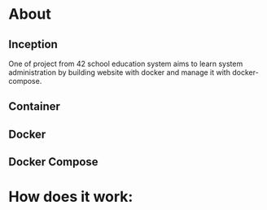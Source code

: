 # About
## Inception
One of project from 42 school education system aims to learn system administration by building website with docker and manage it with docker-compose.
## Container
## Docker
## Docker Compose
# How does it work:
